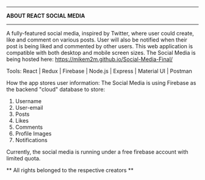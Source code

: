 *******************************
**ABOUT REACT SOCIAL MEDIA**
*******************************

A fully-featured social media, inspired by Twitter, where user could create, like and comment on various posts. User will also be notified when their post is being liked and commented by other users. This web application is compatible with both desktop and mobile screen sizes. The Social Media is being hosted here: https://mikem2m.github.io/Social-Media-Final/

Tools: React | Redux | Firebase | Node.js | Express | Material UI | Postman

How the app stores user information: 
The Social Media is using Firebase as the backend "cloud" database to store:
1. Username
2. User-email
3. Posts
4. Likes
5. Comments
6. Profile Images
7. Notifications

Currently, the social media is running under a free firebase account with limited quota. 

** All rights belonged to the respective creators ** 
